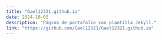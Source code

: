 ```yaml
---
title: "Gael12321.github.io"
date: 2024-10-05
description: "Página de portafolio con plantilla Jekyll."
link: "https://github.com/Gael12321/Gael12321.github.io"
---
```

